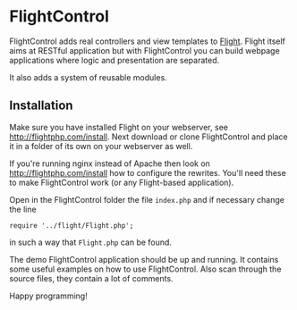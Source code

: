 # FlightControl
FlightControl adds real controllers and view templates to [Flight](flightphp.com). Flight itself aims at RESTful application but with FlightControl you can build webpage applications where logic and presentation are separated. 

It also adds a system of reusable modules.

## Installation
Make sure you have installed Flight on your webserver, see <http://flightphp.com/install>. 
Next download or clone FlightControl and place it in a folder of its own on your webserver as well. 

If you're running nginx instead of Apache then look on <http://flightphp.com/install> how to configure the rewrites. You'll need these to make FlightControl work (or any Flight-based application). 
 
Open in the FlightControl folder the file `index.php` and if necessary change the line  

    require '../flight/Flight.php';

in such a way that `Flight.php` can be found.


The demo FlightControl application should be up and running. It contains some useful examples on how to use FlightControl. Also scan through the source files, they contain a lot of comments.
 
Happy programming!
